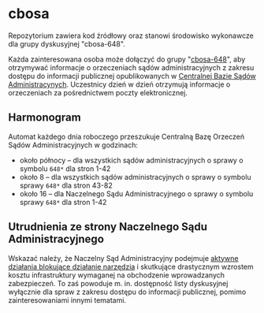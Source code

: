 # cbosa

Repozytorium zawiera kod źródłowy oraz stanowi środowisko wykonawcze dla grupy dyskusyjnej "cbosa-648". 

Każda zainteresowana osoba może dołączyć do grupy "[cbosa-648](https://groups.google.com/forum/#!forum/cbosa-648)", aby otrzymywać informacje o orzeczeniach sądów administracyjnych z zakresu dostępu do informacji publicznej opublikowanych w [Centralnej Bazie Sądów Administracynych](http://orzeczenia.nsa.gov.pl/cbo/query). Uczestnicy dzień w dzień otrzymują informacje o orzeczeniach za pośrednictwem poczty elektronicznej.

## Harmonogram

Automat każdego dnia roboczego przeszukuje Centralną Bazę Orzeczeń Sądów Administracyjnych w godzinach:
- około północy – dla wszystkich sądów administracyjnych o sprawy o symbolu ```648*``` dla stron 1-42
- około 8 – dla wszystkich sądów administracyjnych o sprawy o symbolu sprawy ```648*``` dla stron 43-82
- około 16 – dla Naczelnego Sądu Administracyjnego o sprawy o symbolu sprawy ```648*``` dla stron 1-42

## Utrudnienia ze strony Naczelnego Sądu Administracyjnego

Wskazać należy, że Naczelny Sąd Administracyjny podejmuje [aktywne działania blokujące działanie narzędzia](https://ochrona.jawne.info.pl/2015/11/10/otwarte-dane-wsparciem-partnerstwa-obywatel-panstwo/) i skutkujące drastycznym wzrostem kosztu infrastruktury wymaganej na obchodzenie wprowadzanych zabezpieczeń. To zaś powoduje m. in. dostępność listy dyskusyjnej wyłącznie dla spraw z zakresu dostępu do informacji publicznej, pomimo zainteresowaniami innymi tematami.
